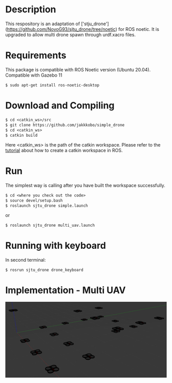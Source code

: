 # Description #

This respository is an adaptation of ['stju_drone'] (https://github.com/NovoG93/sjtu_drone/tree/noetic) for ROS noetic. It is upgraded to allow multi drone spawn through urdf.xacro files.

# Requirements #
This package is compatible with ROS Noetic version (Ubuntu 20.04). Compatible with Gazebo 11
```
$ sudo apt-get install ros-noetic-desktop
```
# Download and Compiling #
```
$ cd <catkin_ws>/src
$ git clone https://github.com/jakkkobo/simple_drone
$ cd <catkin_ws>
$ catkin build
```

Here <catkin_ws> is the path of the catkin workspace. Please refer to the [tutorial](http://wiki.ros.org/ROS/Tutorials) about how to create a catkin workspace in ROS.

# Run
The simplest way is calling after you have built the workspace successfully.

```
$ cd <where you check out the code>
$ source devel/setup.bash
$ roslaunch sjtu_drone simple.launch
```
or
```
$ roslaunch sjtu_drone multi_uav.launch
```
# Running with keyboard
In second terminal:

```
$ rosrun sjtu_drone drone_keyboard
```
# Implementation - Multi UAV

![](https://github.com/jakkkobo/simple_drone/blob/master/multi_uav.png)



